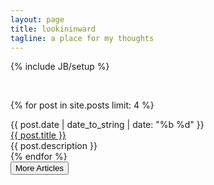 ```yaml
---
layout: page
title: lookininward
tagline: a place for my thoughts
---
```

{% include JB/setup %}


<br/>

{% for post in site.posts limit: 4 %}
<div class="row">
	<div class="col-lg-1 vcenter">
		<div class="date">
		{{ post.date | date_to_string | date: "%b %d" }} 
		</div>
	</div>
	<div class="col-lg-11">
		<div class="panel panel-default">
			<div class="panel-heading">
				<a href="{{ BASE_PATH}}{{ post.url }}">{{ post.title }}</a><br/>
			</div>
			<div class="panel-body">
				{{ post.description }}
			</div>
		</div>
	</div>
</div>
{% endfor %}
<br/>

<div class="row">
	<div class="col-lg-12 text-right">
		<button type="button" class="btn btn-default" id="more-articles">More Articles</button>
	</div>
</div>

<br/>

